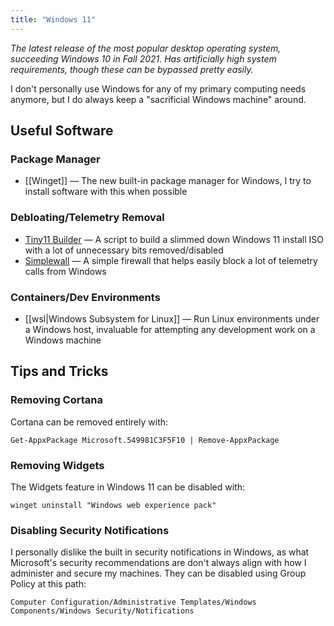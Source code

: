 ```yaml
---
title: "Windows 11"
---
```


*The latest release of the most popular desktop operating system, succeeding Windows 10 in Fall 2021. Has artificially high system requirements, though these can be bypassed pretty easily.*

I don't personally use Windows for any of my primary computing needs anymore, but I do always keep a "sacrificial Windows machine" around.

## Useful Software

### Package Manager

- [[Winget]] — The new built-in package manager for Windows, I try to install software with this when possible

### Debloating/Telemetry Removal

- [Tiny11 Builder](https://github.com/ntdevlabs/tiny11builder) — A script to build a slimmed down Windows 11 install ISO with a lot of unnecessary bits removed/disabled
- [Simplewall](https://www.henrypp.org/product/simplewall) — A simple firewall that helps easily block a lot of telemetry calls from Windows

### Containers/Dev Environments

- [[wsl|Windows Subsystem for Linux]] — Run Linux environments under a Windows host, invaluable for attempting any development work on a Windows machine

## Tips and Tricks

### Removing Cortana

Cortana can be removed entirely with:

```
Get-AppxPackage Microsoft.549981C3F5F10 | Remove-AppxPackage
```

### Removing Widgets

The Widgets feature in Windows 11 can be disabled with:

```
winget uninstall "Windows web experience pack"
```

### Disabling Security Notifications

I personally dislike the built in security notifications in Windows, as what Microsoft's security recommendations are don't always align with how I administer and secure my machines. They can be disabled using Group Policy at this path:

```
Computer Configuration/Administrative Templates/Windows Components/Windows Security/Notifications
```